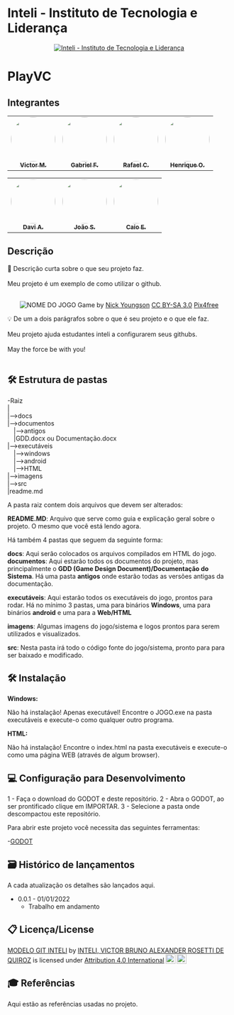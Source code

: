 # Inteli - Instituto de Tecnologia e Liderança 

<p align="center">
<a href= "https://www.inteli.edu.br/"><img src="https://www.inteli.edu.br/wp-content/uploads/2021/08/20172028/marca_1-2.png" alt="Inteli - Instituto de Tecnologia e Liderança" border="0"></a>
</p>

# PlayVC

## Integrantes

<div align="center">
  <table>
    <tr>
      <td align="center"><a href="https://www.linkedin.com/in/victor-marques-profile/"><img style="border-radius: 50%;" src="https://avatars.githubusercontent.com/u/86068797?v=4" width="100px;" alt=""/><br><sub><b>Victor M.</b></sub></a></td>
      <td align="center"><a href="https://www.linkedin.com/in/gabriel-farias-alves/"><img style="border-radius: 50%;" src="https://media.licdn.com/dms/image/D5603AQHNYWy5HO9VDw/profile-displayphoto-shrink_800_800/0/1666369397380?e=2147483647&v=beta&t=zrSpyiGUp42RXypj049sCHPFJwqQEHCz3VEPSztcA5o" width="100px;" alt=""/><br><sub><b> Gabriel F.</b></sub></a></td>
      <td align="center"><a href="https://www.linkedin.com/in/rafael-coutinho2004/"><img style="border-radius: 50%;" src="https://media.licdn.com/dms/image/D4D03AQHmLtvlUWXv5Q/profile-displayphoto-shrink_800_800/0/1674154004110?e=2147483647&v=beta&t=LiQl4N323LrXm2gogw8VB32gGcLGNE9cKdSlKp1US_c" width="100px;" alt=""/><br><sub><b>Rafael C.</b></sub></a></td>
      <td align="center"><a href="https://www.linkedin.com/in/henrique-ottoboni-magalh%C3%A3es-77b950264/"><img style="border-radius: 50%;" src="https://media.licdn.com/dms/image/D4D03AQFpEYmWNhzKXA/profile-displayphoto-shrink_800_800/0/1675342628864?e=2147483647&v=beta&t=hpjnN6yJx_lOJUBRgbROt-_OgVAmW5M2Z08-R8S3ybk" width="100px;" alt=""/><br><sub><b>Henrique O.</b></sub></a></td>
    </tr>
  </table>
</div>

<div align="center">
  <table>
    <tr>
    <td align="center"><a href="https://www.linkedin.com/in/davi-arantes-308949264/"><img style="border-radius: 50%;" src="https://ca.slack-edge.com/T02DWH2MXQR-U04L9SLTTPX-f4dae6001f00-512" width="100px;" alt=""/><br><sub><b>Davi A.</b></sub></a></td>
      <td align="center"><a href="https://www.linkedin.com/in/jo%C3%A3o-paulo-santos-872753264/"><img style="border-radius: 50%;" src="https://media.licdn.com/dms/image/D4E03AQGSVonA5ccgGA/profile-displayphoto-shrink_800_800/0/1675344154580?e=2147483647&v=beta&t=FKFCBNRHJOo1At5l6BmMI_Fy1RGjaowu1VQlgTqgdHE" width="100px;" alt=""/><br><sub><b>João S.</b></sub></a></td>
      <td align="center"><a href="https://www.linkedin.com/in/caio-kakunaka-235754264"><img style="border-radius: 50%;" src="https://user-images.githubusercontent.com/86068797/217929712-a0bf23fc-760c-48a9-b424-3344cd90e7b0.jpg" height="100px;" width="100px;" alt=""/><br><sub><b>Caio E.</b></sub></a></td>
    </tr>
  </table>
</div>

## Descrição

📜 Descrição curta sobre o que seu projeto faz.
<br><br>
Meu projeto é um exemplo de como utilizar o github.
<br><br>
<p align="center">
<img src="https://pix4free.org/assets/library/2021-01-20/originals/game.jpg" alt="NOME DO JOGO" border="0">
  Game by <a href="http://www.nyphotographic.com/">Nick Youngson</a> <a rel="license" href="https://creativecommons.org/licenses/by-sa/3.0/">CC BY-SA 3.0</a> <a href="http://pix4free.org/">Pix4free</a>
</p>


💡 De um a dois parágrafos sobre o que é seu projeto e o que ele faz.
<br><br>
Meu projeto ajuda estudantes inteli a configurarem seus githubs.
<br><br>
May the force be with you!
<br><br>

## 🛠 Estrutura de pastas

-Raiz<br>
|<br>
|-->docs<br>
|-->documentos<br>
  &emsp;|-->antigos<br>
  &emsp;|GDD.docx ou Documentação.docx<br>
|-->executáveis<br>
  &emsp;|-->windows<br>
  &emsp;|-->android<br>
  &emsp;|-->HTML<br>
|-->imagens<br>
|-->src<br>
|readme.md<br>

A pasta raiz contem dois arquivos que devem ser alterados:

<b>README.MD</b>: Arquivo que serve como guia e explicação geral sobre o projeto. O mesmo que você está lendo agora.

Há também 4 pastas que seguem da seguinte forma:

<b>docs</b>: Aqui serão colocados os arquivos compilados em HTML do jogo.
<b>documentos</b>: Aqui estarão todos os documentos do projeto, mas principalmente o <b>GDD (Game Design Document)/Documentação do Sistema</b>. Há uma pasta <b>antigos</b> onde estarão todas as versões antigas da documentação.

<b>executáveis</b>: Aqui estarão todos os executáveis do jogo, prontos para rodar. Há no mínimo 3 pastas, uma para binários <b>Windows</b>, uma para binários <b>android</b> e uma para a <b>Web/HTML</b>

<b>imagens</b>: Algumas imagens do jogo/sistema e logos prontos para serem utilizados e visualizados.

<b>src</b>: Nesta pasta irá todo o código fonte do jogo/sistema, pronto para para ser baixado e modificado.

## 🛠 Instalação

<b>Windows:</b>

Não há instalação! Apenas executável!
Encontre o JOGO.exe na pasta executáveis e execute-o como qualquer outro programa.

<b>HTML:</b>

Não há instalação!
Encontre o index.html na pasta executáveis e execute-o como uma página WEB (através de algum browser).

## 💻 Configuração para Desenvolvimento

1 - Faça o download do GODOT e deste repositório.
2 - Abra o GODOT, ao ser prontificado clique em IMPORTAR.
3 - Selecione a pasta onde descompactou este repositório.

Para abrir este projeto você necessita das seguintes ferramentas:

-<a href="https://godotengine.org/download">GODOT</a>

## 🗃 Histórico de lançamentos

A cada atualização os detalhes são lançados aqui.

* 0.0.1 - 01/01/2022
    * Trabalho em andamento

## 📋 Licença/License

<p xmlns:cc="http://creativecommons.org/ns#" xmlns:dct="http://purl.org/dc/terms/"><a property="dct:title" rel="cc:attributionURL" href="https://github.com/Spidus/Teste_Final_1">MODELO GIT INTELI</a> by <a rel="cc:attributionURL dct:creator" property="cc:attributionName" href="https://www.yggbrasil.com.br/vr">INTELI, VICTOR BRUNO ALEXANDER ROSETTI DE QUIROZ</a> is licensed under <a href="http://creativecommons.org/licenses/by/4.0/?ref=chooser-v1" target="_blank" rel="license noopener noreferrer" style="display:inline-block;">Attribution 4.0 International<img style="height:22px!important;margin-left:3px;vertical-align:text-bottom;" src="https://mirrors.creativecommons.org/presskit/icons/cc.svg?ref=chooser-v1"><img style="height:22px!important;margin-left:3px;vertical-align:text-bottom;" src="https://mirrors.creativecommons.org/presskit/icons/by.svg?ref=chooser-v1"></a></p>

## 🎓 Referências

Aqui estão as referências usadas no projeto.

